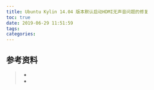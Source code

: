 ```yaml
---
title: Ubuntu Kylin 14.04 版本默认启动HDMI无声音问题的修复
toc: true
date: 2019-06-29 11:51:59
tags:
categories:
---
```






## 参考资料
> - []()
> - []()
